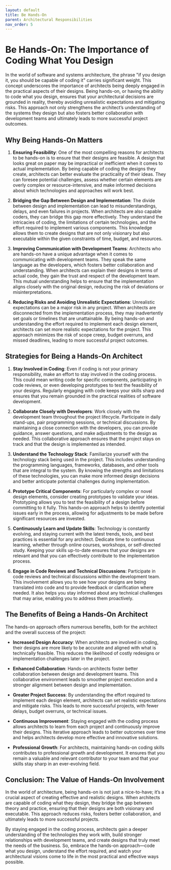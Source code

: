 ```yaml
---
layout: default
title: Be Hands-On
parent: Architectural Responsibilities
nav_order: 5
---
```

# Be Hands-On: The Importance of Coding What You Design

In the world of software and systems architecture, the phrase "if you design it, you should be capable of coding it" carries significant weight. This concept underscores the importance of architects being deeply engaged in the practical aspects of their designs. Being hands-on, or having the ability to code what you design, ensures that your architectural decisions are grounded in reality, thereby avoiding unrealistic expectations and mitigating risks. This approach not only strengthens the architect’s understanding of the systems they design but also fosters better collaboration with development teams and ultimately leads to more successful project outcomes.

## Why Being Hands-On Matters

1. **Ensuring Feasibility**:
   One of the most compelling reasons for architects to be hands-on is to ensure that their designs are feasible. A design that looks great on paper may be impractical or inefficient when it comes to actual implementation. By being capable of coding the designs they create, architects can better evaluate the practicality of their ideas. They can foresee potential challenges, assess whether certain elements are overly complex or resource-intensive, and make informed decisions about which technologies and approaches will work best.

2. **Bridging the Gap Between Design and Implementation**:
   The divide between design and implementation can lead to misunderstandings, delays, and even failures in projects. When architects are also capable coders, they can bridge this gap more effectively. They understand the intricacies of coding, the limitations of certain technologies, and the effort required to implement various components. This knowledge allows them to create designs that are not only visionary but also executable within the given constraints of time, budget, and resources.

3. **Improving Communication with Development Teams**:
   Architects who are hands-on have a unique advantage when it comes to communicating with development teams. They speak the same language as the developers, which fosters better collaboration and understanding. When architects can explain their designs in terms of actual code, they gain the trust and respect of the development team. This mutual understanding helps to ensure that the implementation aligns closely with the original design, reducing the risk of deviations or misinterpretations.

4. **Reducing Risks and Avoiding Unrealistic Expectations**:
   Unrealistic expectations can be a major risk in any project. When architects are disconnected from the implementation process, they may inadvertently set goals or timelines that are unattainable. By being hands-on and understanding the effort required to implement each design element, architects can set more realistic expectations for the project. This approach minimizes the risk of scope creep, budget overruns, and missed deadlines, leading to more successful project outcomes.

## Strategies for Being a Hands-On Architect

1. **Stay Involved in Coding**:
   Even if coding is not your primary responsibility, make an effort to stay involved in the coding process. This could mean writing code for specific components, participating in code reviews, or even developing prototypes to test the feasibility of your designs. Regularly engaging with code keeps your skills sharp and ensures that you remain grounded in the practical realities of software development.

2. **Collaborate Closely with Developers**:
   Work closely with the development team throughout the project lifecycle. Participate in daily stand-ups, pair programming sessions, or technical discussions. By maintaining a close connection with the developers, you can provide guidance, answer questions, and make adjustments to the design as needed. This collaborative approach ensures that the project stays on track and that the design is implemented as intended.

3. **Understand the Technology Stack**:
   Familiarize yourself with the technology stack being used in the project. This includes understanding the programming languages, frameworks, databases, and other tools that are integral to the system. By knowing the strengths and limitations of these technologies, you can make more informed design decisions and better anticipate potential challenges during implementation.

4. **Prototype Critical Components**:
   For particularly complex or novel design elements, consider creating prototypes to validate your ideas. Prototyping allows you to test the feasibility of a design before committing to it fully. This hands-on approach helps to identify potential issues early in the process, allowing for adjustments to be made before significant resources are invested.

5. **Continuously Learn and Update Skills**:
   Technology is constantly evolving, and staying current with the latest trends, tools, and best practices is essential for any architect. Dedicate time to continuous learning, whether through online courses, workshops, or self-directed study. Keeping your skills up-to-date ensures that your designs are relevant and that you can effectively contribute to the implementation process.

6. **Engage in Code Reviews and Technical Discussions**:
   Participate in code reviews and technical discussions within the development team. This involvement allows you to see how your designs are being translated into code and to provide feedback or clarification where needed. It also helps you stay informed about any technical challenges that may arise, enabling you to address them proactively.

## The Benefits of Being a Hands-On Architect

The hands-on approach offers numerous benefits, both for the architect and the overall success of the project:

- **Increased Design Accuracy**: When architects are involved in coding, their designs are more likely to be accurate and aligned with what is technically feasible. This reduces the likelihood of costly redesigns or implementation challenges later in the project.

- **Enhanced Collaboration**: Hands-on architects foster better collaboration between design and development teams. This collaborative environment leads to smoother project execution and a stronger alignment between design and implementation.

- **Greater Project Success**: By understanding the effort required to implement each design element, architects can set realistic expectations and mitigate risks. This leads to more successful projects, with fewer delays, budget overruns, or technical issues.

- **Continuous Improvement**: Staying engaged with the coding process allows architects to learn from each project and continuously improve their designs. This iterative approach leads to better outcomes over time and helps architects develop more effective and innovative solutions.

- **Professional Growth**: For architects, maintaining hands-on coding skills contributes to professional growth and development. It ensures that you remain a valuable and relevant contributor to your team and that your skills stay sharp in an ever-evolving field.

## Conclusion: The Value of Hands-On Involvement

In the world of architecture, being hands-on is not just a nice-to-have; it’s a crucial aspect of creating effective and realistic designs. When architects are capable of coding what they design, they bridge the gap between theory and practice, ensuring that their designs are both visionary and executable. This approach reduces risks, fosters better collaboration, and ultimately leads to more successful projects.

By staying engaged in the coding process, architects gain a deeper understanding of the technologies they work with, build stronger relationships with development teams, and create designs that truly meet the needs of the business. So, embrace the hands-on approach—code what you design, understand the effort required, and watch your architectural visions come to life in the most practical and effective ways possible.